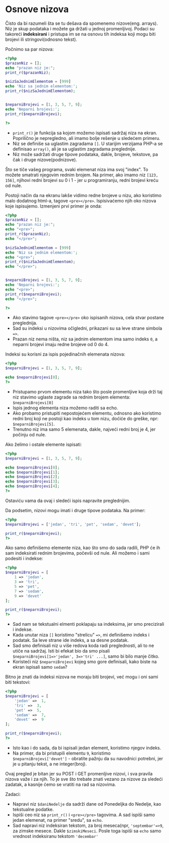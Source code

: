 # Osnove nizova

Čisto da bi razumeli šta se tu dešava da spomenemo nizove(eng. arrays). Niz je skup podataka i možete ga držati u jednoj promenljivoj. Podaci su takoreći **indeksirani** i pristupa im se na osnovu tih indeksa koji mogu biti brojevi ili stringovi(odnosno tekst). 

Počnimo sa par nizova:

```php
<?php
$prazanNiz = [];
echo "prazan niz je:";
print_r($prazanNiz);

$nizSaJednimElementom = [999]
echo 'Niz sa jednim elementom:';
print_r($nizSaJednimElementom);


$neparniBrojevi = [1, 3, 5, 7, 9];
echo 'Neparni brojevi:';
print_r($neparniBrojevi);

?>
```
* ```print_r()``` je funkcija sa kojom možemo ispisati sadržaj niza na ekran. Poprilično je nepregledno, ali imamo bolje rešenje u sledećem primeru.
* Niz se definiše sa uglastim zagradama ```[]```. U starijim verzijama PHP-a se definisao ```array()```, ali je sa uglastim zagradama preglednije.
* Niz može sadržati druge tipove podataka, dakle, brojeve, tekstove, pa čak i druge nizove(podnizove).

Što se tiče vašeg programa, svaki elemenat niza ima svoj "index". To možete smatrati njegovim rednim brojem. Na primer, ako imamo niz ```[123, 156]```, njihovi redni brojevi su 0 i 1 - jer u programiranju, redni brojevi kreću od nule. 

Postoji način da na ekranu lakše vidimo redne brojeve u nizu, ako koristimo malo dodatnog html-a, tagove ```<pre></pre>```. Ispisivaćemo njih oko nizova koje ispisujemo. Izmenjeni prvi primer je onda:


```php
<?php
$prazanNiz = [];
echo "prazan niz je:";
echo "<pre>";
print_r($prazanNiz);
echo "</pre>";

$nizSaJednimElementom = [999]
echo 'Niz sa jednim elementom:';
echo "<pre>";
print_r($nizSaJednimElementom);
echo "</pre>";


$neparniBrojevi = [1, 3, 5, 7, 9];
echo 'Neparni brojevi:';
echo "<pre>";
print_r($neparniBrojevi);
echo "</pre>";

?>
```

* Ako stavimo tagove ```<pre></pre>``` oko ispisanih nizova, cela stvar postane preglednija.
* Sad su indeksi u nizovima očigledni, prikazani su sa leve strane simbola ```=>```. 
* Prazan niz nema ništa, niz sa jednim elementom ima samo indeks ```0```, a neparni brojevi imaju redne brojeve od 0 do 4.

Indeksi su korisni za ispis pojedinačnih elemenata nizova:

```php
<?php
$neparniBrojevi = [1, 3, 5, 7, 9];

echo $neparniBrojevi[0];
?>
```
* Pristupamo prvom elementu niza tako što posle promenljive koja drži taj niz stavimo uglaste zagrade sa rednim brojem elementa: ```$neparniBrojevi[0]```
* Ispis jednog elementa niza možemo raditi sa echo.
* Ako probamo pristupiti nepostojećem elementu, odnosno ako koristimo redni broj koji ne postoji kao indeks u tom nizu, doćiće do greške, npr: ```$neparniBrojevi[5]```. 
* Trenutno niz ima samo 5 elemenata, dakle, najveći redni broj je 4, jer počinju od nule.

Ako želimo i ostale elemente ispisati:
```php
<?php
$neparniBrojevi = [1, 3, 5, 7, 9];

echo $neparniBrojevi[0];
echo $neparniBrojevi[1];
echo $neparniBrojevi[2];
echo $neparniBrojevi[3];
echo $neparniBrojevi[4];
?>
```
Ostaviću vama da ovaj i sledeći ispis napravite preglednijim.

Da podsetim, nizovi mogu imati i druge tipove podataka. Na primer:
```php
<?php
$neparniBrojevi = ['jedan', 'tri', 'pet', 'sedam', 'devet'];

print_r($neparniBrojevi);
?>
```

Ako samo definišemo elemente niza, kao što smo do sada radili, PHP će ih sam indeksirati rednim brojevima, počevši od nule. Ali možemo i sami podesiti i indekse:
```php
<?php
$neparniBrojevi = [
	1 => 'jedan', 
	3 => 'tri', 
	5 => 'pet', 
	7 => 'sedam', 
	9 => 'devet'
];

print_r($neparniBrojevi);
?>
```
* Sad nam se tekstualni elmenti poklapaju sa indeksima, jer smo precizirali i indekse. 
* Kada unutar niza ```[]``` koristimo "strelicu" ```=>```, mi definišemo indeks i podatak. Sa leve strane ide indeks, a sa desne podatak.
* Sad smo definisali niz u više redova koda radi preglednosti, ali to ne utiče na sadržaj. Isti bi efekat bio da smo pisali ```$neparniBrojevi[1=>'jedan', 3=>'tri' ...]```, samo bi bilo manje čitko.
* Koristeći niz ```$neparniBrojevi``` kojeg smo gore definisali, kako biste na ekran ispisali samo ```sedam```?

Bitno je znati da indeksi nizova ne moraju biti brojevi, već mogu i oni sami biti tekstovi:
```php
<?php
$neparniBrojevi = [
	'jedan' =>  1, 
	'tri' =>  3, 
	'pet' =>  5, 
	'sedam' =>  7, 
	'devet' =>  9
];

print_r($neparniBrojevi);
?>
```
* Isto kao i do sada, da bi ispisali jedan element, koristimo njegov indeks.
* Na primer, da bi pristupili elementu ```9```, koristimo ```$neparniBrojevi['devet']``` - obratite pažnju da su navodnici potrebni, jer je u pitanju tekst, a ne integer(broj).

Ovaj pregled je bitan jer su POST i GET promenljive nizovi, i sva pravila nizova važe i za njih. To je sve što trebate znati vezano za nizove za sledeći zadatak, a kasnije ćemo se vratiti na rad sa nizovima.

Zadaci: 
* Napravi niz ```$daniNedelje``` da sadrži dane od Ponedeljka do Nedelje, kao tekstualne podatke. 
* Ispiši ceo niz sa ```print_r()``` i ```<pre></pre>``` tagovima. A sad ispiši samo jedan elemenat, na primer "sredu", sa ```echo```.
* Sad napravi niz indeksiran tekstom, za broj meseca(npr, ```'septembar'=>9```, za zimske mesece. Dakle ```$zimskiMeseci```. Posle toga ispiši sa ```echo``` samo vrednost indeksiranu tekstom ```'decembar'```

